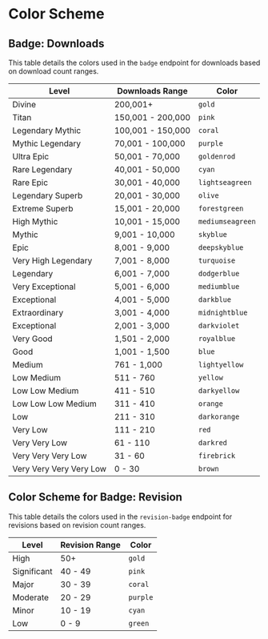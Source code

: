 # Color Scheme

## Badge: Downloads

This table details the colors used in the `badge` endpoint for downloads based on download count ranges.

| Level                     | Downloads Range              | Color         |
|---------------------------|------------------------------|---------------|
| Divine                    | 200,001+                     | `gold`        |
| Titan                     | 150,001 - 200,000            | `pink`        |
| Legendary Mythic          | 100,001 - 150,000            | `coral`       |
| Mythic Legendary          | 70,001 - 100,000             | `purple`      |
| Ultra Epic                | 50,001 - 70,000              | `goldenrod`   |
| Rare Legendary            | 40,001 - 50,000              | `cyan`        |
| Rare Epic                 | 30,001 - 40,000              | `lightseagreen` |
| Legendary Superb          | 20,001 - 30,000              | `olive`       |
| Extreme Superb            | 15,001 - 20,000              | `forestgreen` |
| High Mythic               | 10,001 - 15,000              | `mediumseagreen` |
| Mythic                    | 9,001 - 10,000               | `skyblue`     |
| Epic                      | 8,001 - 9,000                | `deepskyblue` |
| Very High Legendary       | 7,001 - 8,000                | `turquoise`   |
| Legendary                 | 6,001 - 7,000                | `dodgerblue`  |
| Very Exceptional          | 5,001 - 6,000                | `mediumblue`  |
| Exceptional               | 4,001 - 5,000                | `darkblue`    |
| Extraordinary             | 3,001 - 4,000                | `midnightblue`|
| Exceptional               | 2,001 - 3,000                | `darkviolet`  |
| Very Good                 | 1,501 - 2,000                | `royalblue`   |
| Good                      | 1,001 - 1,500                | `blue`        |
| Medium                    | 761 - 1,000                  | `lightyellow` |
| Low Medium                | 511 - 760                    | `yellow`      |
| Low Low Medium            | 411 - 510                    | `darkyellow`  |
| Low Low Low Medium        | 311 - 410                    | `orange`      |
| Low                       | 211 - 310                    | `darkorange`  |
| Very Low                  | 111 - 210                    | `red`         |
| Very Very Low             | 61 - 110                     | `darkred`     |
| Very Very Very Low        | 31 - 60                      | `firebrick`   |
| Very Very Very Very Low   | 0 - 30                       | `brown`       |

## Color Scheme for Badge: Revision

This table details the colors used in the `revision-badge` endpoint for revisions based on revision count ranges.

| Level                     | Revision Range               | Color         |
|---------------------------|------------------------------|---------------|
| High                      | 50+                          | `gold`        |
| Significant               | 40 - 49                      | `pink`        |
| Major                     | 30 - 39                      | `coral`       |
| Moderate                  | 20 - 29                      | `purple`      |
| Minor                     | 10 - 19                      | `cyan`        |
| Low                       | 0 - 9                        | `green`       |
